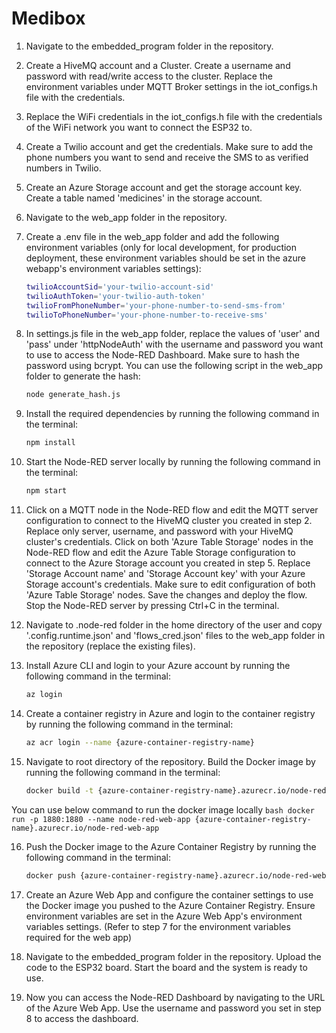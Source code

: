 # Medibox

1) Navigate to the embedded_program folder in the repository.

2) Create a HiveMQ account and a Cluster. Create a username and password with read/write access to the cluster. Replace the environment variables under MQTT Broker settings in the iot_configs.h file with the credentials.

3) Replace the WiFi credentials in the iot_configs.h file with the credentials of the WiFi network you want to connect the ESP32 to.

4) Create a Twilio account and get the credentials. Make sure to add the phone numbers you want to send and receive the SMS to as verified numbers in Twilio.

5) Create an Azure Storage account and get the storage account key. Create a table named 'medicines' in the storage account.

6) Navigate to the web_app folder in the repository.

7) Create a .env file in the web_app folder and add the following environment variables (only for local development, for production deployment, these environment variables should be set in the azure webapp's environment variables settings):
    ```bash
    twilioAccountSid='your-twilio-account-sid'
    twilioAuthToken='your-twilio-auth-token'
    twilioFromPhoneNumber='your-phone-number-to-send-sms-from'
    twilioToPhoneNumber='your-phone-number-to-receive-sms'
    ```

8) In settings.js file in the web_app folder, replace the values of 'user' and 'pass' under 'httpNodeAuth' with the username and password you want to use to access the Node-RED Dashboard. Make sure to hash the password using bcrypt. You can use the following script in the web_app folder to generate the hash:
    ```bash
    node generate_hash.js
    ```

9) Install the required dependencies by running the following command in the terminal:
    ```bash
    npm install
    ```

10) Start the Node-RED server locally by running the following command in the terminal:
    ```bash
    npm start
    ```

11) Click on a MQTT node in the Node-RED flow and edit the MQTT server configuration to connect to the HiveMQ cluster you created in step 2. Replace only server, username, and password with your HiveMQ cluster's credentials.
Click on both 'Azure Table Storage' nodes in the Node-RED flow and edit the Azure Table Storage configuration to connect to the Azure Storage account you created in step 5. Replace 'Storage Account name' and 'Storage Account key' with your Azure Storage account's credentials. Make sure to edit configuration of both 'Azure Table Storage' nodes.
Save the changes and deploy the flow. Stop the Node-RED server by pressing Ctrl+C in the terminal.

12) Navigate to .node-red folder in the home directory of the user and copy '.config.runtime.json' and 'flows_cred.json' files to the web_app folder in the repository (replace the existing files).

13) Install Azure CLI and login to your Azure account by running the following command in the terminal:
    ```bash
    az login
    ```
14) Create a container registry in Azure and login to the container registry by running the following command in the terminal:
    ```bash
    az acr login --name {azure-container-registry-name}
    ```

15) Navigate to root directory of the repository. Build the Docker image by running the following command in the terminal:
    ```bash
    docker build -t {azure-container-registry-name}.azurecr.io/node-red-web-app .
    ```
You can use below command to run the docker image locally
    ```bash
    docker run -p 1880:1880 --name node-red-web-app {azure-container-registry-name}.azurecr.io/node-red-web-app
    ```

16) Push the Docker image to the Azure Container Registry by running the following command in the terminal:
    ```bash
    docker push {azure-container-registry-name}.azurecr.io/node-red-web-app
    ```

17) Create an Azure Web App and configure the container settings to use the Docker image you pushed to the Azure Container Registry. Ensure environment variables are set in the Azure Web App's environment variables settings. (Refer to step 7 for the environment variables required for the web app)

18) Navigate to the embedded_program folder in the repository. Upload the code to the ESP32 board. Start the board and the system is ready to use.

19) Now you can access the Node-RED Dashboard by navigating to the URL of the Azure Web App. Use the username and password you set in step 8 to access the dashboard.

